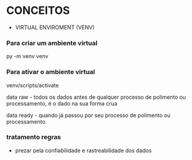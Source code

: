 # CONCEITOS
- VIRTUAL ENVIROMENT (VENV)

### Para criar um ambiente virtual 

py -m venv venv 

### Para ativar o ambiente virtual 

venv/scripts/activate

data raw - todos os dados antes de qualquer processo de polimento ou processamento, é o dado na sua forma crua

data ready - quando já passou por seu processo de polimento ou processamento.

### tratamento regras
- prezar pela confiabilidade e rastreabilidade dos dados